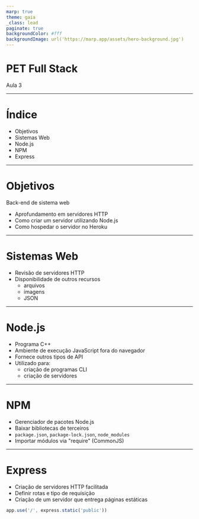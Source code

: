 ```yaml
---
marp: true
theme: gaia
_class: lead
paginate: true
backgroundColor: #fff
backgroundImage: url('https://marp.app/assets/hero-background.jpg')
---
```


# **PET Full Stack**

Aula 3

---

# Índice

- Objetivos
- Sistemas Web
- Node.js
- NPM
- Express

---

# Objetivos

Back-end de sistema web

- Aprofundamento em servidores HTTP
- Como criar um servidor utilizando Node.js
- Como hospedar o servidor no Heroku

---

# Sistemas Web

- Revisão de servidores HTTP
- Disponibilidade de outros recursos
  - arquivos
  - imagens
  - JSON

---

# Node.js

- Programa C++
- Ambiente de execução JavaScript fora do navegador
- Fornece outros tipos de API
- Utilizado para:
  - criação de programas CLI
  - criação de servidores

---

# NPM

- Gerenciador de pacotes Node.js
- Baixar bibliotecas de terceiros
- `package.json`, `package-lock.json`, `node_modules`
- Importar módulos via "require" (CommonJS)

---

# Express

- Criação de servidores HTTP facilitada
- Definir rotas e tipo de requisição
- Criação de um servidor que entrega páginas estáticas

```javascript
app.use('/', express.static('public'))
```
